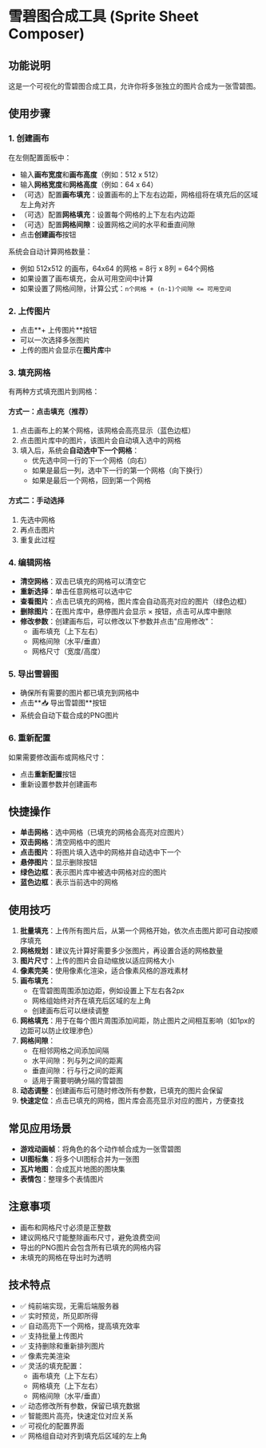 # 雪碧图合成工具 (Sprite Sheet Composer)

## 功能说明

这是一个可视化的雪碧图合成工具，允许你将多张独立的图片合成为一张雪碧图。

## 使用步骤

### 1. 创建画布

在左侧配置面板中：
- 输入**画布宽度**和**画布高度**（例如：512 x 512）
- 输入**网格宽度**和**网格高度**（例如：64 x 64）
- （可选）配置**画布填充**：设置画布的上下左右边距，网格组将在填充后的区域左上角对齐
- （可选）配置**网格填充**：设置每个网格的上下左右内边距
- （可选）配置**网格间隙**：设置网格之间的水平和垂直间隙
- 点击**创建画布**按钮

系统会自动计算网格数量：
- 例如 512x512 的画布，64x64 的网格 = 8行 x 8列 = 64个网格
- 如果设置了画布填充，会从可用空间中计算
- 如果设置了网格间隙，计算公式：`n个网格 + (n-1)个间隙 <= 可用空间`

### 2. 上传图片

- 点击**+ 上传图片**按钮
- 可以一次选择多张图片
- 上传的图片会显示在**图片库**中

### 3. 填充网格

有两种方式填充图片到网格：

#### 方式一：点击填充（推荐）
1. 点击画布上的某个网格，该网格会高亮显示（蓝色边框）
2. 点击图片库中的图片，该图片会自动填入选中的网格
3. 填入后，系统会**自动选中下一个网格**：
   - 优先选中同一行的下一个网格（向右）
   - 如果是最后一列，选中下一行的第一个网格（向下换行）
   - 如果是最后一个网格，回到第一个网格

#### 方式二：手动选择
1. 先选中网格
2. 再点击图片
3. 重复此过程

### 4. 编辑网格

- **清空网格**：双击已填充的网格可以清空它
- **重新选择**：单击任意网格可以选中它
- **查看图片**：点击已填充的网格，图片库会自动高亮对应的图片（绿色边框）
- **删除图片**：在图片库中，悬停图片会显示 × 按钮，点击可从库中删除
- **修改参数**：创建画布后，可以修改以下参数并点击"应用修改"：
  - 画布填充（上下左右）
  - 网格间隙（水平/垂直）
  - 网格尺寸（宽度/高度）

### 5. 导出雪碧图

- 确保所有需要的图片都已填充到网格中
- 点击**📥 导出雪碧图**按钮
- 系统会自动下载合成的PNG图片

### 6. 重新配置

如果需要修改画布或网格尺寸：
- 点击**重新配置**按钮
- 重新设置参数并创建画布

## 快捷操作

- **单击网格**：选中网格（已填充的网格会高亮对应图片）
- **双击网格**：清空网格中的图片
- **点击图片**：将图片填入选中的网格并自动选中下一个
- **悬停图片**：显示删除按钮
- **绿色边框**：表示图片库中被选中网格对应的图片
- **蓝色边框**：表示当前选中的网格

## 使用技巧

1. **批量填充**：上传所有图片后，从第一个网格开始，依次点击图片即可自动按顺序填充
2. **网格规划**：建议先计算好需要多少张图片，再设置合适的网格数量
3. **图片尺寸**：上传的图片会自动缩放以适应网格大小
4. **像素完美**：使用像素化渲染，适合像素风格的游戏素材
5. **画布填充**：
   - 在雪碧图周围添加边距，例如设置上下左右各2px
   - 网格组始终对齐在填充后区域的左上角
   - 创建画布后可以继续调整
6. **网格填充**：用于在每个图片周围添加间距，防止图片之间相互影响（如1px的边距可以防止纹理渗色）
7. **网格间隙**：
   - 在相邻网格之间添加间隔
   - 水平间隙：列与列之间的距离
   - 垂直间隙：行与行之间的距离
   - 适用于需要明确分隔的雪碧图
8. **动态调整**：创建画布后可随时修改所有参数，已填充的图片会保留
9. **快速定位**：点击已填充的网格，图片库会高亮显示对应的图片，方便查找

## 常见应用场景

- **游戏动画帧**：将角色的各个动作帧合成为一张雪碧图
- **UI图标集**：将多个UI图标合并为一张图
- **瓦片地图**：合成瓦片地图的图块集
- **表情包**：整理多个表情图片

## 注意事项

- 画布和网格尺寸必须是正整数
- 建议网格尺寸能整除画布尺寸，避免浪费空间
- 导出的PNG图片会包含所有已填充的网格内容
- 未填充的网格在导出时为透明

## 技术特点

- ✅ 纯前端实现，无需后端服务器
- ✅ 实时预览，所见即所得
- ✅ 自动高亮下一个网格，提高填充效率
- ✅ 支持批量上传图片
- ✅ 支持删除和重新排列图片
- ✅ 像素完美渲染
- ✅ 灵活的填充配置：
  - 画布填充（上下左右）
  - 网格填充（上下左右）
  - 网格间隙（水平/垂直）
- ✅ 动态修改所有参数，保留已填充数据
- ✅ 智能图片高亮，快速定位对应关系
- ✅ 可视化的配置界面
- ✅ 网格组自动对齐到填充后区域的左上角


